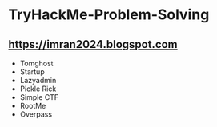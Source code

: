 # TryHackMe-Problem-Solving

## https://imran2024.blogspot.com

<ul> 
   <li> <a http="https://imran2024.blogspot.com/2023/02/tomghost-tryhackme-problem-solving.html"> Tomghost </a> </li>
   <li> <a http="https://imran2024.blogspot.com/2023/02/startup-tryhackme-problem-solving.html"> Startup </a> </li>
   <li> <a http="https://imran2024.blogspot.com/2023/02/lazyadmin-tryhackme-problem-solving.html"> Lazyadmin </a> </li>
   <li> <a http="https://imran2024.blogspot.com/2023/02/pickle-rick-tryhackme-problem-solving.html"> Pickle Rick </a> </li>
   <li> <a http="https://imran2024.blogspot.com/2023/01/simple-ctf-tryhackme-problem-solving.html"> Simple CTF </a> </li>
   <li> <a http="https://imran2024.blogspot.com/2023/01/rootme-tryhackme-problem-solving.html">  RootMe </a> </li>
   <li> <a http="https://imran2024.blogspot.com/2023/01/overpass-on-tryhackme.html"> Overpass </a> </li>
 </ul>
